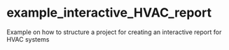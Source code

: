 # example_interactive_HVAC_report
Example on how to structure a project for creating an interactive report for HVAC systems
